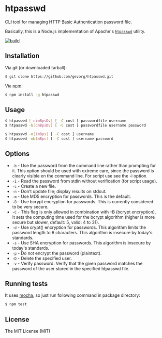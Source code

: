# htpasswd

CLI tool for managing HTTP Basic Authentication password file.

Basically, this is a Node.js implementation of Apache's [`htpasswd`](https://httpd.apache.org/docs/2.4/programs/htpasswd.html) utility.

[![build](https://github.com/gevorg/htpasswd/workflows/build/badge.svg)](https://github.com/gevorg/htpasswd/actions/workflows/build.yml)

## Installation

Via git (or downloaded tarball):

```bash
$ git clone https://github.com/gevorg/htpasswd.git
```
Via [npm](http://npmjs.org/):

```bash
$ npm install -g htpasswd
```
## Usage

```bash
$ htpasswd [-cimBpsDv] [ -C cost ] passwordfile username
$ htpasswd -b[cmBpsDv] [ -C cost ] passwordfile username password

$ htpasswd -n[imBps] [ -C cost ] username
$ htpasswd -nb[mBps] [ -C cost ] username password
```

## Options

 - `-b` - Use the password from the command line rather than prompting for it. This option should be used with extreme care, since the password is clearly visible on the command line. For script use see the -i option.
 - `-i` - Read the password from stdin without verification (for script usage).
 - `-c` - Create a new file.
 - `-n` - Don't update file; display results on stdout.
 - `-m` - Use MD5 encryption for passwords. This is the default.
 - `-B` - Use bcrypt encryption for passwords. This is currently considered to be very secure.
 - `-C` - This flag is only allowed in combination with -B (bcrypt encryption). It sets the computing time used for the bcrypt algorithm (higher is more secure but slower, default: 5, valid: 4 to 31).
 - `-d` - Use crypt() encryption for passwords. This algorithm limits the password length to 8 characters. This algorithm is insecure by today's standards.
 - `-s` - Use SHA encryption for passwords. This algorithm is insecure by today's standards.
 - `-p` - Do not encrypt the password (plaintext).
 - `-D` - Delete the specified user.
 - `-v` - Verify password. Verify that the given password matches the password of the user stored in the specified htpasswd file.

## Running tests

It uses [mocha](https://mochajs.org/), so just run following command in package directory:

```bash
$ npm test
```

## License

The MIT License (MIT)
